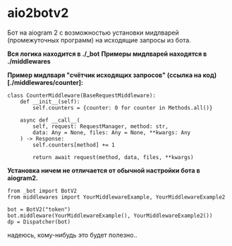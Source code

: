 # aio2botv2
Бот на aiogram 2 с возможностью установки мидлварей (промежуточных программ) на исходящие запросы из бота.

**Вся логика находится в ./_bot**
**Примеры мидлварей находятся в ./middlewares**


**Пример мидлваря "счётчик исходящих запросов" (**ссылка на код**)[./middlewares/counter]:**

```
class CounterMiddleware(BaseRequestMiddleware):
    def __init__(self):
        self.counters = {counter: 0 for counter in Methods.all()}

    async def __call__(
        self, request: RequestManager, method: str,
        data: Any = None, files: Any = None, **kwargs: Any
    ) -> Response:
        self.counters[method] += 1

        return await request(method, data, files, **kwargs)
```

**Установка ничем не отличается от обычной настройки бота в aiogram2.**

```
from _bot import BotV2
from middlewares import YourMiddlewareExample, YourMiddlewareExample2

bot = BotV2("token")
bot.middleware(YourMiddlewareExample(), YourMiddlewareExample2())
dp = Dispatcher(bot)
```

надеюсь, кому-нибудь это будет полезно..
